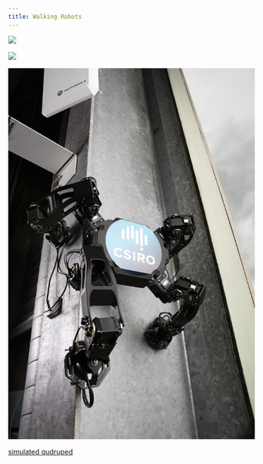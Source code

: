```yaml
---
title: Walking Robots
---
```


![](one.gif)

![](two.gif)

![](three.jpg)

[simulated qudruped](loop.mp4)
